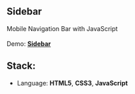 ## Sidebar

Mobile Navigation Bar with JavaScript<br>
<br>
Demo: **[Sidebar](https://dejanv91.github.io/7-Sidebar/index.html)**

## Stack:
* Language: **HTML5**, **CSS3**, **JavaScript**
